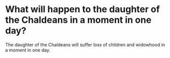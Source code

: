 # What will happen to the daughter of the Chaldeans in a moment in one day?

The daughter of the Chaldeans will suffer loss of children and widowhood in a moment in one day.
